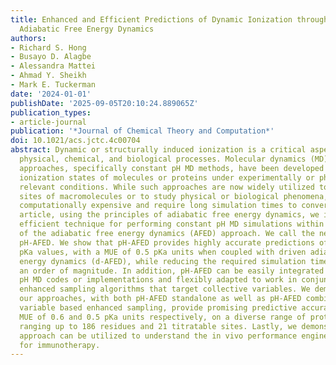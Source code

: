 ```yaml
---
title: Enhanced and Efficient Predictions of Dynamic Ionization through Constant-pH
  Adiabatic Free Energy Dynamics
authors:
- Richard S. Hong
- Busayo D. Alagbe
- Alessandra Mattei
- Ahmad Y. Sheikh
- Mark E. Tuckerman
date: '2024-01-01'
publishDate: '2025-09-05T20:10:24.889065Z'
publication_types:
- article-journal
publication: '*Journal of Chemical Theory and Computation*'
doi: 10.1021/acs.jctc.4c00704
abstract: Dynamic or structurally induced ionization is a critical aspect of many
  physical, chemical, and biological processes. Molecular dynamics (MD) based simulation
  approaches, specifically constant pH MD methods, have been developed to simulate
  ionization states of molecules or proteins under experimentally or physiologically
  relevant conditions. While such approaches are now widely utilized to predict ionization
  sites of macromolecules or to study physical or biological phenomena, they are often
  computationally expensive and require long simulation times to converge. In this
  article, using the principles of adiabatic free energy dynamics, we introduce an
  efficient technique for performing constant pH MD simulations within the framework
  of the adiabatic free energy dynamics (AFED) approach. We call the new approach
  pH-AFED. We show that pH-AFED provides highly accurate predictions of protein residue
  pKa values, with a MUE of 0.5 pKa units when coupled with driven adiabatic free
  energy dynamics (d-AFED), while reducing the required simulation times by more than
  an order of magnitude. In addition, pH-AFED can be easily integrated into most constant
  pH MD codes or implementations and flexibly adapted to work in conjunction with
  enhanced sampling algorithms that target collective variables. We demonstrate that
  our approaches, with both pH-AFED standalone as well as pH-AFED combined with collective
  variable based enhanced sampling, provide promising predictive accuracy, with a
  MUE of 0.6 and 0.5 pKa units respectively, on a diverse range of proteins and enzymes,
  ranging up to 186 residues and 21 titratable sites. Lastly, we demonstrate how this
  approach can be utilized to understand the in vivo performance engineered antibodies
  for immunotherapy.
---
```

